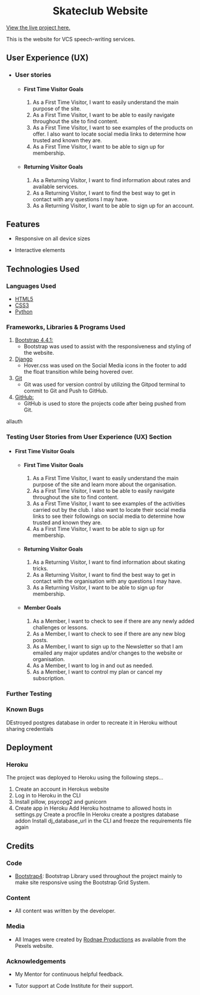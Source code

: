 <h1 align="center">Skateclub Website</h1>

[View the live project here.](https://https://django-skateclub-app.herokuapp.com/)

This is the website for VCS speech-writing services. 


## User Experience (UX)

-   ### User stories

    -   #### First Time Visitor Goals

        1. As a First Time Visitor, I want to easily understand the main purpose of the site.
        2. As a First Time Visitor, I want to be able to easily navigate throughout the site to find content.
        3. As a First Time Visitor, I want to see examples of the products on offer. I also want to locate social media links to determine how trusted and known they are.
        4. As a First Time Visitor, I want to be able to sign up for membership.


    -   #### Returning Visitor Goals

        1. As a Returning Visitor, I want to find information about rates and available services.
        2. As a Returning Visitor, I want to find the best way to get in contact with any questions I may have.
        3. As a Returning Visitor, I want to be able to sign up for an account.


## Features

-   Responsive on all device sizes

-   Interactive elements

## Technologies Used

### Languages Used

-   [HTML5](https://en.wikipedia.org/wiki/HTML5)
-   [CSS3](https://en.wikipedia.org/wiki/Cascading_Style_Sheets)
-   [Python ](https://www.python.org/)


### Frameworks, Libraries & Programs Used

1. [Bootstrap 4.4.1:](https://getbootstrap.com/docs/4.4/getting-started/introduction/)
    - Bootstrap was used to assist with the responsiveness and styling of the website.
1. [Django](https://www.djangoproject.com/)
    - Hover.css was used on the Social Media icons in the footer to add the float transition while being hovered over.
1. [Git](https://git-scm.com/)
    - Git was used for version control by utilizing the Gitpod terminal to commit to Git and Push to GitHub.
1. [GitHub:](https://github.com/)
    - GitHub is used to store the projects code after being pushed from Git.

allauth


### Testing User Stories from User Experience (UX) Section

-   #### First Time Visitor Goals

    -   #### First Time Visitor Goals

        1. As a First Time Visitor, I want to easily understand the main purpose of the site and learn more about the organisation.
        2. As a First Time Visitor, I want to be able to easily navigate throughout the site to find content.
        3. As a First Time Visitor, I want to see examples of the activities carried out by the club. I also want to locate their social media links to see their followings on social media to determine how trusted and known they are.
        4. As a First Time Visitor, I want to be able to sign up for membership.


    -   #### Returning Visitor Goals

        1. As a Returning Visitor, I want to find information about skating tricks.
        2. As a Returning Visitor, I want to find the best way to get in contact with the organisation with any questions I may have.
        3. As a Returning Visitor, I want to be able to sign up for membership.

    -   #### Member Goals
        1. As a Member, I want to check to see if there are any newly added challenges or lessons.
        2. As a Member, I want to check to see if there are any new blog posts.
        3. As a Member, I want to sign up to the Newsletter so that I am emailed any major updates and/or changes to the website or organisation.
        4. As a Member, I want to log in and out as needed.
        5. As a Member, I want to control my plan or cancel my subscription.


### Further Testing



### Known Bugs
DEstroyed postgres database in order to recreate it in Heroku without sharing credentials


## Deployment

### Heroku

The project was deployed to Heroku using the following steps...

1. Create an account in Herokus website
2. Log in to Heroku in the CLI
3. Install pillow, psycopg2 and gunicorn
4. Create app in Heroku
Add Heroku hostname to allowed hosts in settings.py
Create a procfile 
In Heroku create a postgres database addon
Install dj_database_url in the CLI and freeze the requirements file again


## Credits

### Code


-   [Bootstrap4](https://getbootstrap.com/docs/4.4/getting-started/introduction/): Bootstrap Library used throughout the project mainly to make site responsive using the Bootstrap Grid System.


### Content

-   All content was written by the developer.

### Media

-   All Images were created by [Rodnae Productions](https://www.pexels.com/@rodnae-prod) as available from the Pexels website. 

### Acknowledgements

-   My Mentor for continuous helpful feedback.

-   Tutor support at Code Institute for their support.


